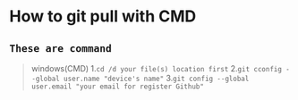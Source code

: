 # How to git pull with CMD
## ```These are command``` 

> windows(CMD)
1.```cd /d your file(s) location first```
2.```git cconfig --global user.name "device's name"```
3.```git config --global user.email "your email for register Github"```
